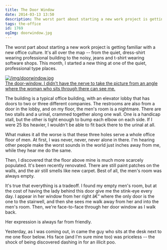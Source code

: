 ```yaml
---
title: The Door Window
date: 2014-03-13 13:50
description: The worst part about starting a new work project is getting familiar with a new office culture.  It's all over the map â€“ from the quiet, dress-shirt wearing professional building to the noisy, jeans and t-shirt wearing software shops.  This month, I started a new thing at one of the quiet, professional type places.
tags: the-office
id: 1769
ogImg: doorwindow.jpg
---
```

The worst part about starting a new work project is getting familiar with a new office culture.  It's all over the map -- from the quiet, dress-shirt wearing professional building to the noisy, jeans and t-shirt wearing software shops.  This month, I started a new thing at one of the quiet, professional type places.

<a class="lightview alignright" href="/img/doorwindow.jpg" data-lightview-caption="The door-window.  I didn't have the nerve to take the picture from an angle where the woman who sits through there can see me." data-lightview-group="group1" ><img src="/img/doorwindow.jpg" alt="/img/doorwindow.jpg"><br><span class="caption">The door-window.  I didn't have the nerve to take the picture from an angle where the woman who sits through there can see me.</span></a>

The building is a typical office building, with an elevator lobby that has doors to two or three different companies.  The restrooms are also from a door in the lobby, and on my floor, the men's room is a nightmare.  There are two stalls and a urinal, crammed together along one wall.  One is a handicap stall, but the other is tight enough to bump each elbow on each side.  If I were 25 lbs heavier, I wouldn't be able to fit back there to the urinal at all.

What makes it all the worse is that these three holes serve a whole office floor of men.  At first, I was never, never, never alone in there.  I'm hearing other people make the worst sounds in the world just inches away from me, while they hear me do the same.

Then,  I discovered that the floor above mine is much more scarcely populated.  It's been recently renovated.  There are still paint patches on the walls, and the air still smells like new carpet.  Best of all, the men's room was always empty.

It's true that everything is a tradeoff.  I found my empty men's room, but at the cost of having the lady behind this door give me the stink-eye every day.  I appear in her window from her right â€“ where the only door is the one to the stairwell, and then she sees me walk away from her and into the men's room.  Then, we're face-to-face through her door window as I walk back.  

Her expression is always far from friendly.

Yesterday, as I was coming out, in came the guy who sits at the desk next to me one floor below.  His face (and I'm sure mine too) was priceless -- the shock of being discovered dashing in for an illicit poo.
